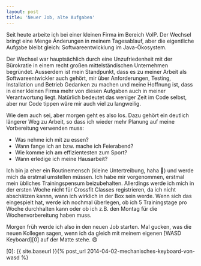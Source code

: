 ```yaml
---
layout: post
title: 'Neuer Job, alte Aufgaben'
---
```

Seit heute arbeite ich bei einer kleinen Firma im Bereich VoIP. Der Wechsel bringt eine Menge Änderungen in meinem Tagesablauf, aber die eigentliche Aufgabe bleibt gleich: Softwareentwicklung im Java-Ökosystem.

Der Wechsel war hauptsächlich durch eine Unzufriedenheit mit der Bürokratie in einem recht großen mittelständischen Unternehmen begründet. Ausserdem ist mein Standpunkt, dass es zu meiner Arbeit als Softwareentwickler auch gehört, mir über Anforderungen, Testing, Installation und Betrieb Gedanken zu machen und meine Hoffnung ist, dass in einer kleinen Firma mehr von diesen Aufgaben auch in meiner Verantwortung liegt. Natürlich bedeutet das weniger Zeit im Code selbst, aber nur Code tippen wäre mir auch viel zu langweilig.

Wie dem auch sei, aber morgen geht es also los. Dazu gehört ein deutlich längerer Weg zu Arbeit, so dass ich wieder mehr Planung auf meine Vorbereitung verwenden muss:

  * Was nehme ich mit zu essen?
  * Wann fange ich an bzw. mache ich Feierabend?
  * Wie komme ich am effizientesten zum Sport?
  * Wann erledige ich meine Hausarbeit?

Ich bin ja eher ein Routinemensch (kleine Untertreibung, haha :eyes:) und werde mich da erstmal umstellen müssen. Ich habe mir vorgenommen, erstmal mein übliches Trainingspensum beizubehalten. Allerdings werde ich mich in der ersten Woche nicht für Crossfit Classes registrieren, da ich nicht abschätzen kannn, wann ich wirklich in der Box sein werde. Wenn sich das eingespielt hat, werde ich nochmal überlegen, ob ich 5 Trainingstage pro Woche durchhalten kann oder ob ich z.B. den Montag für die Wochenvorbereitung haben muss.

Morgen früh werde ich also in den neuen Job starten. Mal gucken, was die neuen Kollegen sagen, wenn ich da gleich mit meinem eigenen [WASD Keyboard][0] auf der Matte stehe. :smile:

[0]: {{ site.baseurl }}{% post_url 2014-04-02-mechanisches-keyboard-von-wasd %}


